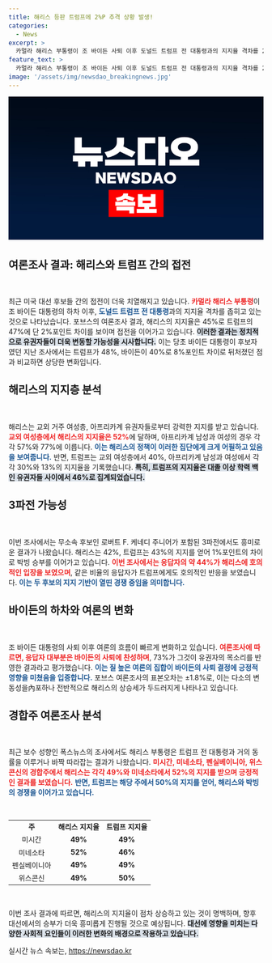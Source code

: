 ```yaml
---
title: 해리스 등판 트럼프에 2%P 추격 상황 발생!
categories:
  - News
excerpt: >
  카멀라 해리스 부통령이 조 바이든 사퇴 이후 도널드 트럼프 전 대통령과의 지지율 격차를 2%포인트로 좁혔고, 교외 여성 및 아프리카계 유권자들 사이에서 강한 지지를 얻고 있다. 이로 인해 대선 경합이 더욱 치열해질 것으로 보인다.
feature_text: >
  카멀라 해리스 부통령이 조 바이든 사퇴 이후 도널드 트럼프 전 대통령과의 지지율 격차를 2%포인트로 좁혔고, 교외 여성 및 아프리카계 유권자들 사이에서 강한 지지를 얻고 있다. 이로 인해 대선 경합이 더욱 치열해질 것으로 보인다.
image: '/assets/img/newsdao_breakingnews.jpg'
---
```


<p><img src="/assets/img/newsdao_breakingnews.jpg" alt="koreaapp 속보" /></p>

<h2 data-ke-size="size26">여론조사 결과: 해리스와 트럼프 간의 접전</h2>

<p data-ke-size="size16">&nbsp;</p>

<p>최근 미국 대선 후보들 간의 접전이 더욱 치열해지고 있습니다. <b><span style="color: #ee2323;">카멀라 해리스 부통령</span></b>이 조 바이든 대통령의 하차 이후, <b><span style="color: #1a5490;">도널드 트럼프 전 대통령</span></b>과의 지지율 격차를 좁히고 있는 것으로 나타났습니다. 포브스의 여론조사 결과, 해리스의 지지율은 45%로 트럼프의 47%에 단 2%포인트 차이를 보이며 접전을 이어가고 있습니다. <b><span style="background-color: #21538527;">이러한 결과는 정치적으로 유권자들이 더욱 변동할 가능성을 시사합니다.</span></b> 이는 당초 바이든 대통령이 후보자였던 지난 조사에서는 트럼프가 48%, 바이든이 40%로 8%포인트 차이로 뒤처졌던 점과 비교하면 상당한 변화입니다.</p>

<h2 data-ke-size="size26">해리스의 지지층 분석</h2>

<p data-ke-size="size16">&nbsp;</p>

<p>해리스는 교외 거주 여성층, 아프리카계 유권자들로부터 강력한 지지를 받고 있습니다. <b><span style="color: #ee2323;">교외 여성층에서 해리스의 지지율은 52%</span></b>에 달하며, 아프리카계 남성과 여성의 경우 각각 57%와 77%에 이릅니다. <b><span style="color: #1a5490;">이는 해리스의 정책이 이러한 집단에게 크게 어필하고 있음을 보여줍니다.</span></b> 반면, 트럼프는 교외 여성층에서 40%, 아프리카계 남성과 여성에서 각각 30%와 13%의 지지율을 기록했습니다. <b><span style="background-color: #21538527;">특히, 트럼프의 지지율은 대졸 이상 학력 백인 유권자들 사이에서 46%로 집계되었습니다.</span></b></p>

<h2 data-ke-size="size26">3파전 가능성</h2>

<p data-ke-size="size16">&nbsp;</p>

<p>이번 조사에서는 무소속 후보인 로버트 F. 케네디 주니어가 포함된 3파전에서도 흥미로운 결과가 나왔습니다. 해리스는 42%, 트럼프는 43%의 지지를 얻어 1%포인트의 차이로 박빙 승부를 이어가고 있습니다. <b><span style="color: #ee2323;">이번 조사에서는 응답자의 약 44%가 해리스에 호의적인 입장을 보였으며</span></b>, 같은 비율의 응답자가 트럼프에게도 호의적인 반응을 보였습니다. <b><span style="color: #1a5490;">이는 두 후보의 지지 기반이 열띤 경쟁 중임을 의미합니다.</span></b></p>

<h2 data-ke-size="size26">바이든의 하차와 여론의 변화</h2>

<p data-ke-size="size16">&nbsp;</p>

<p>조 바이든 대통령의 사퇴 이후 여론의 흐름이 빠르게 변화하고 있습니다. <b><span style="color: #ee2323;">여론조사에 따르면, 응답자 대부분은 바이든의 사퇴에 찬성하며</span></b>, 73%가 그것이 유권자의 목소리를 반영한 결과라고 평가했습니다. <b><span style="color: #1a5490;">이는 질 높은 여론의 집합이 바이든의 사퇴 결정에 긍정적 영향을 미쳤음을 입증합니다.</span></b> 포브스 여론조사의 표본오차는 ±1.8%로, 이는 다소의 변동성을內포하나 전반적으로 해리스의 상승세가 두드러지게 나타나고 있습니다.</p>

<h2 data-ke-size="size26">경합주 여론조사 분석</h2>

<p data-ke-size="size16">&nbsp;</p>

<p>최근 보수 성향인 폭스뉴스의 조사에서도 해리스 부통령은 트럼프 전 대통령과 거의 동률을 이루거나 바짝 따라잡는 결과가 나왔습니다. <b><span style="color: #ee2323;">미시간, 미네소타, 펜실베이니아, 위스콘신의 경합주에서 해리스는 각각 49%와 미네소타에서 52%의 지지를 받으며 긍정적인 결과를 보였습니다.</span></b> <b><span style="color: #1a5490;">반면, 트럼프는 해당 주에서 50%의 지지를 얻어, 해리스와 박빙의 경쟁을 이어가고 있습니다.</span></b></p>

<p data-ke-size="size16">&nbsp;</p>

<table style="width:100%; border-collapse: collapse;">
    <tbody>
        <tr>
            <td style="text-align: center; height: 17px;"><b>주</b></td>
            <td style="text-align: center; height: 17px;"><b>해리스 지지율</b></td>
            <td style="text-align: center; height: 17px;"><b>트럼프 지지율</b></td>
        </tr>
        <tr>
            <td style="text-align: center; height: 17px;">미시간</td>
            <td style="text-align: center; height: 17px;"><b>49%</b></td>
            <td style="text-align: center; height: 17px;"><b>49%</b></td>
        </tr>
        <tr>
            <td style="text-align: center; height: 17px;">미네소타</td>
            <td style="text-align: center; height: 17px;"><b>52%</b></td>
            <td style="text-align: center; height: 17px;"><b>46%</b></td>
        </tr>
        <tr>
            <td style="text-align: center; height: 17px;">펜실베이니아</td>
            <td style="text-align: center; height: 17px;"><b>49%</b></td>
            <td style="text-align: center; height: 17px;"><b>49%</b></td>
        </tr>
        <tr>
            <td style="text-align: center; height: 17px;">위스콘신</td>
            <td style="text-align: center; height: 17px;"><b>49%</b></td>
            <td style="text-align: center; height: 17px;"><b>50%</b></td>
        </tr>
    </tbody>
</table>

<p data-ke-size="size16">&nbsp;</p>

<p>이번 조사 결과에 따르면, 해리스의 지지율이 점차 상승하고 있는 것이 명백하며, 향후 대선에서의 승부가 더욱 흥미롭게 진행될 것으로 예상됩니다. <b><span style="background-color: #21538527;">대선에 영향을 미치는 다양한 사회적 요인들이 이러한 변화의 배경으로 작용하고 있습니다.</span></b></p>
실시간 뉴스 속보는, <a href="https://newsdao.kr" rel="dofollow">https://newsdao.kr</a>



